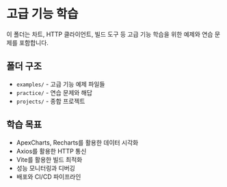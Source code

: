 # 고급 기능 학습

이 폴더는 차트, HTTP 클라이언트, 빌드 도구 등 고급 기능 학습을 위한 예제와 연습 문제를 포함합니다.

## 폴더 구조
- `examples/` - 고급 기능 예제 파일들
- `practice/` - 연습 문제와 해답
- `projects/` - 종합 프로젝트

## 학습 목표
- ApexCharts, Recharts를 활용한 데이터 시각화
- Axios를 활용한 HTTP 통신
- Vite를 활용한 빌드 최적화
- 성능 모니터링과 디버깅
- 배포와 CI/CD 파이프라인 